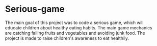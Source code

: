 # Serious-game
The main goal of this project was to code a serious game, which will educate children about healthy eating habits. The main game mechanics are catching falling fruits and vegetables and avoiding junk food. The project is made to raise children's awareness to eat healthily.
